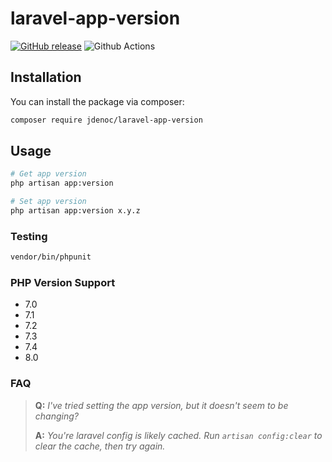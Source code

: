 # laravel-app-version
[![GitHub release](https://img.shields.io/github/release/jdenoc/laravel-app-version.svg)](https://github.com/jdenoc/money-tracker/releases/latest)
![Github Actions](https://github.com/jdenoc/laravel-app-version/workflows/Laravel%20artisan%20app:version/badge.svg?branch=main)

## Installation

You can install the package via composer:

```bash
composer require jdenoc/laravel-app-version
```

## Usage

```bash
# Get app version
php artisan app:version

# Set app version
php artisan app:version x.y.z
```

### Testing

```bash
vendor/bin/phpunit
```

### PHP Version Support
- 7.0
- 7.1
- 7.2
- 7.3
- 7.4
- 8.0

### FAQ

>**Q:** _I've tried setting the app version, but it doesn't seem to be changing?_
>
>**A:** _You're laravel config is likely cached. Run `artisan config:clear` to clear the cache, then try again._